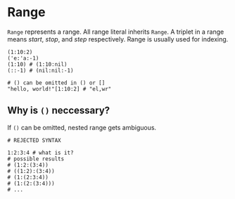 # Range

`Range` represents a range. All range literal inherits `Range`.
A triplet in a range means *start*, *stop*, and *step* respectively.
Range is usually used for indexing.

```pangaea
(1:10:2)
('e:'a:-1)
(1:10) # (1:10:nil)
(::-1) # (nil:nil:-1)

# () can be omitted in () or []
"hello, world!"[1:10:2] # "el,wr"
```

## Why is `()` neccessary?

If `()` can be omitted, nested range gets ambiguous.

```pangaea
# REJECTED SYNTAX

1:2:3:4 # what is it?
# possible results
# (1:2:(3:4))
# ((1:2):(3:4))
# (1:(2:3:4))
# (1:(2:(3:4)))
# ...
```
